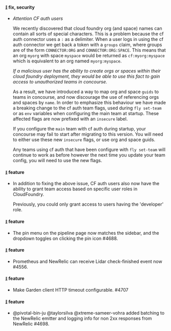 #### <sub><sup><a name="4797" href="#4797">:link:</a></sup></sub> fix, security

* *Attention CF auth users*

  We recently discovered that cloud foundry org (and space) names can contain
  all sorts of special characters. This is a problem because the cf auth
  connector uses a `:` as a delimiter. When a user logs in using the cf auth
  connector we get back a token with a `groups` claim, where groups are of the
  form `CONNECTOR:ORG` and `CONNECTOR:ORG:SPACE`. This means that an org
  `myorg` with space `myspace` would be returned as `cf:myorg:myspace` which is
  equivalent to an org named `myorg:myspace`.

  *If a malicious user has the ability to create orgs or spaces within their
  cloud foundry deployment, they would be able to use this fact to gain access
  to unauthorized teams in concourse.*
  
  As a result, we have introduced a way to map org and space `guids` to teams
  in concourse, and now discourage the use of referencing orgs and spaces by
  `name`. In order to emphasize this behaviour we have made a breaking change
  to the cf auth team flags, used during `fly set-team` or as `env` variables
  when configuring the main team at startup.  These affected flags are now
  prefixed with an `insecure` label.

  If you configure the `main` team with cf auth during startup, your concourse
  may fail to start after migrating to this version. You will need to either
  use these new `insecure` flags, or use org and space guids.

  Any teams using cf auth that have been configure with `fly set-team` will
  continue to work as before however the next time you update your team config,
  you will need to use the new flags.

#### <sub><sup><a name="4712" href="#4712">:link:</a></sup></sub> feature

* In addition to fixing the above issue, CF auth users also now have the
  ability to grant team access based on specific user roles in CloudFoundry.

  Previously, you could only grant access to users having the 'developer' role.

#### <sub><sup><a name="4688" href="#4688">:link:</a></sup></sub> feature

* The pin menu on the pipeline page now matches the sidebar, and the dropdown
  toggles on clicking the pin icon #4688.

#### <sub><sup><a name="4556" href="#4556">:link:</a></sup></sub> feature

* Prometheus and NewRelic can receive Lidar check-finished event now #4556.

#### <sub><sup><a name="4707" href="#4707">:link:</a></sup></sub> feature

* Make Garden client HTTP timeout configurable. #4707

#### <sub><sup><a name="4698" href="#4698">:link:</a></sup></sub> feature

* @pivotal-bin-ju @taylorsilva @xtreme-sameer-vohra added batching to the
  NewRelic emitter and logging info for non 2xx responses from NewRelic #4698.

